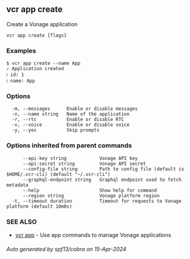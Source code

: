 ## vcr app create

Create a Vonage application

```
vcr app create [flags]
```

### Examples

```
$ vcr app create --name App
✓ Application created
ℹ id: 1
ℹ name: App

```

### Options

```
  -m, --messages      Enable or disable messages
  -n, --name string   Name of the application
  -r, --rtc           Enable or disable RTC
  -v, --voice         Enable or disable voice
  -y, --yes           Skip prompts
```

### Options inherited from parent commands

```
      --api-key string            Vonage API key
      --api-secret string         Vonage API secret
      --config-file string        Path to config file (default is $HOME/.vcr-cli) (default "~/.vcr-cli")
      --graphql-endpoint string   Graphql endpoint used to fetch metadata
      --help                      Show help for command
      --region string             Vonage platform region
  -t, --timeout duration          Timeout for requests to Vonage platform (default 10m0s)
```

### SEE ALSO

* [vcr app](vcr_app.md)	 - Use app commands to manage Vonage applications

###### Auto generated by spf13/cobra on 15-Apr-2024
